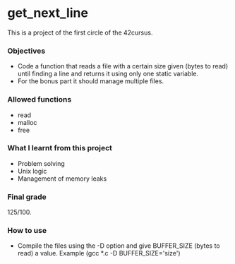 # get_next_line

This is a project of the first circle of the 42cursus.

### Objectives
  * Code a function that reads a file with a certain size given (bytes to read) until finding a line and returns it using only one static variable.
  * For the bonus part it should manage multiple files.

### Allowed functions
  * read
  * malloc
  * free

### What I learnt from this project
  * Problem solving
  * Unix logic
  * Management of memory leaks

### Final grade
125/100.

### How to use
  * Compile the files using the -D option and give BUFFER_SIZE (bytes to read) a value. Example (gcc *.c -D BUFFER_SIZE='size')
